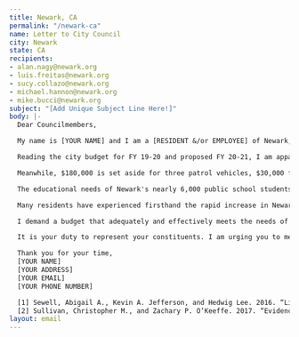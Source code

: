 ```yaml
---
title: Newark, CA
permalink: "/newark-ca"
name: Letter to City Council
city: Newark
state: CA
recipients:
- alan.nagy@newark.org
- luis.freitas@newark.org
- sucy.collazo@newark.org
- michael.hannon@newark.org
- mike.bucci@newark.org
subject: "[Add Unique Subject Line Here!]"
body: |-
  Dear Councilmembers,

  My name is [YOUR NAME] and I am a [RESIDENT &/or EMPLOYEE] of Newark, California. I am writing to urge you to reconsider the unjust allocation of public funds to the police department over social programs and resources that support critical community needs. Research across various communities in the U.S. has shown that policing does not improve the safety and well-being of residents. For example, one recent study in New York City found that living in a neighborhood with heavy policing may affect one’s mental health [1]. Another found that when police officers went on strike, crime did not increase [2]. Communities do not thrive when they have the most police officers or the most spending on their police department, but rather when their residents have sufficient resources and support.

  Reading the city budget for FY 19-20 and proposed FY 20-21, I am appalled that 42% of the budget goes to police expenditures: $23.4M of the city's $55.7M budget. Meanwhile, only .3% or $193,000 goes to the Newark Library, $603,600 to Licensed Child Care, $520,700 to Senior Activities, $247,000 to Paratransit Services, $834,700 to Street Repairs and $2M to Park & Landscape Maintenance, with just $1.2M earmarked for General Recreation. Additionally, according to the 2019 CARF report, only $5.8M went to Community Development and just $965,329 was used for Recreation and Community Services. No money is invested in Art for Public Places.

  Meanwhile, $180,000 is set aside for three patrol vehicles, $30,000 for bulletproof vests and $13,000 for SWAT rifles. Clearly, disproportionate sums of money are being allocated to policing, sending the message that our community is viewed as a "dangerous neighborhood" by our elected officials.

  The educational needs of Newark's nearly 6,000 public school students must be prioritized over policing. Funds that could go to Newark schools are instead being allocated to truancy and delinquency programs. School Resource Officers should be completely removed from the budget with those funds allocated to non-police staff, such as school counselors or therapists, to address students’ most pressing needs.

  Many residents have experienced firsthand the rapid increase in Newark's cost of living, with skyrocketing prices in rental housing and home ownership. Yet within the budget objectives, there is no mention of affordable housing for residents at risk of displacement. Decreasing police department expenditures would allow for the creation of more affordable housing.

  I demand a budget that adequately and effectively meets the needs of impacted Newark residents during this trying and uncertain time when livelihoods are on the line. I demand a budget that supports our community’s well-being, rather than one that disparately empowers police.

  It is your duty to represent your constituents. I am urging you to meaningfully revise the Newark city budget for 2020-2021 fiscal year and for all future budgets.

  Thank you for your time,
  [YOUR NAME]
  [YOUR ADDRESS]
  [YOUR EMAIL]
  [YOUR PHONE NUMBER]

  [1] Sewell, Abigail A., Kevin A. Jefferson, and Hedwig Lee. 2016. “Living under Surveillance: Gender, Psychological Distress, and Stop-Question-and-Frisk Policing in New York City.” Social Science & Medicine 159:1–13.
  [2] Sullivan, Christopher M., and Zachary P. O’Keeffe. 2017. “Evidence That Curtailing Proactive Policing Can Reduce Major Crime.” Nature Human Behaviour 1(10):730–37.
layout: email
---
```


